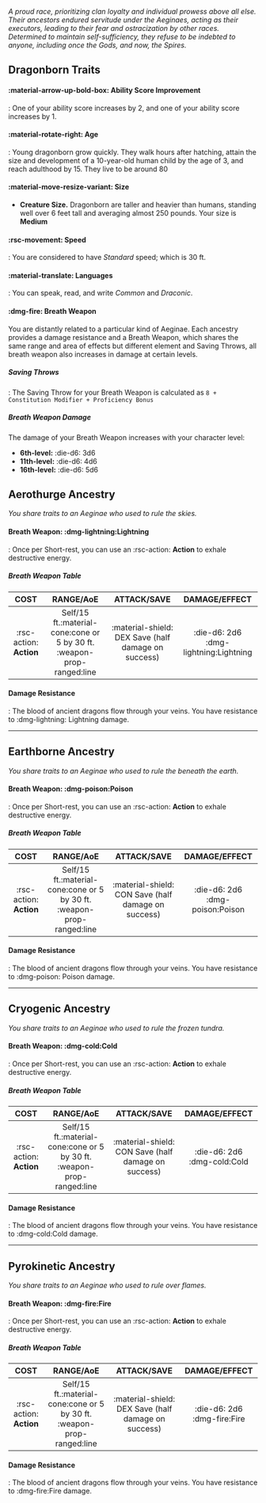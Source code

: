 *A proud race, prioritizing clan loyalty and individual prowess above all else. Their ancestors endured servitude under the Aeginaes, acting as their executors, leading to their fear and ostracization by other races. Determined to maintain self-sufficiency, they refuse to be indebted to anyone, including once the Gods, and now, the Spires.*

## Dragonborn Traits

#### :material-arrow-up-bold-box: Ability Score Improvement
:   One of your ability score increases by 2, and one of your ability score increases by 1.
#### :material-rotate-right: Age
:   Young dragonborn grow quickly. They walk hours after hatching, attain the size and development of a 10-year-old human child by the age of 3, and reach adulthood by 15. They live to be around 80
#### :material-move-resize-variant: Size
- **Creature Size.** Dragonborn are taller and heavier than humans, standing well over 6 feet tall and averaging almost 250 pounds. Your size is **Medium**
#### :rsc-movement: Speed
:   You are considered to have *Standard* speed; which is 30 ft.
#### :material-translate: Languages
:   You can speak, read, and write *Common* and *Draconic*.
#### :dmg-fire: Breath Weapon 

You are distantly related to a particular kind of Aeginae. Each ancestry provides a damage resistance and a Breath Weapon, which shares the same range and area of effects but different element and Saving Throws, all breath weapon also increases in damage at certain levels.

##### Saving Throws
:   The Saving Throw for your Breath Weapon is calculated as `8 + Constitution Modifier + Proficiency Bonus`

##### Breath Weapon Damage
The damage of your Breath Weapon increases with your character level:

- **6th-level:** :die-d6: 3d6
- **11th-level:** :die-d6: 4d6
- **16th-level:** :die-d6: 5d6

## Aerothurge Ancestry
*You share traits to an Aeginae who used to rule the skies.*
#### Breath Weapon: :dmg-lightning:Lightning
:   Once per Short-rest, you can use an :rsc-action: **Action** to exhale destructive energy.

##### Breath Weapon Table
| **COST** | **RANGE/AoE** | **ATTACK/SAVE** | **DAMAGE/EFFECT** |
|:---:|:---:|:---:|:---:|
| :rsc-action: **Action** | Self/15 ft.:material-cone:cone or 5 by 30 ft. :weapon-prop-ranged:line | :material-shield: DEX Save (half damage on success) | :die-d6: 2d6 :dmg-lightning:Lightning |

#### Damage Resistance
:   The blood of ancient dragons flow through your veins. You have resistance to :dmg-lightning: Lightning damage.

---

## Earthborne Ancestry
*You share traits to an Aeginae who used to rule the beneath the earth.*
#### Breath Weapon: :dmg-poison:Poison
:   Once per Short-rest, you can use an :rsc-action: **Action** to exhale destructive energy.

##### Breath Weapon Table
| **COST** | **RANGE/AoE** | **ATTACK/SAVE** | **DAMAGE/EFFECT** |
|:---:|:---:|:---:|:---:|
| :rsc-action: **Action** | Self/15 ft.:material-cone:cone or 5 by 30 ft. :weapon-prop-ranged:line | :material-shield: CON Save (half damage on success) | :die-d6: 2d6 :dmg-poison:Poison |

#### Damage Resistance
:   The blood of ancient dragons flow through your veins. You have resistance to :dmg-poison: Poison damage.

---

## Cryogenic Ancestry
*You share traits to an Aeginae who used to rule the frozen tundra.*
#### Breath Weapon: :dmg-cold:Cold
:   Once per Short-rest, you can use an :rsc-action: **Action** to exhale destructive energy.

##### Breath Weapon Table
| **COST** | **RANGE/AoE** | **ATTACK/SAVE** | **DAMAGE/EFFECT** |
|:---:|:---:|:---:|:---:|
| :rsc-action: **Action** | Self/15 ft.:material-cone:cone or 5 by 30 ft. :weapon-prop-ranged:line | :material-shield: CON Save (half damage on success) | :die-d6: 2d6 :dmg-cold:Cold |

#### Damage Resistance
:   The blood of ancient dragons flow through your veins. You have resistance to :dmg-cold:Cold damage.

---

## Pyrokinetic Ancestry
*You share traits to an Aeginae who used to rule over flames.*
#### Breath Weapon: :dmg-fire:Fire
:   Once per Short-rest, you can use an :rsc-action: **Action** to exhale destructive energy.

##### Breath Weapon Table
| **COST** | **RANGE/AoE** | **ATTACK/SAVE** | **DAMAGE/EFFECT** |
|:---:|:---:|:---:|:---:|
| :rsc-action: **Action** | Self/15 ft.:material-cone:cone or 5 by 30 ft. :weapon-prop-ranged:line | :material-shield: DEX Save (half damage on success) | :die-d6: 2d6 :dmg-fire:Fire |

#### Damage Resistance
:   The blood of ancient dragons flow through your veins. You have resistance to :dmg-fire:Fire damage.